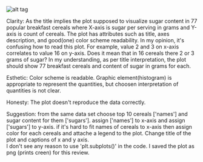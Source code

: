 ![alt tag](https://github.com/ak6129/PUI2016_ak6129/blob/master/HW8_ak6129/iw453.png)

Clarity: As the title implies the plot supposed to visualize sugar content in 77 popular breakfast cereals where X-axis is sugar per 
serving in grams and Y-axis is count of cereals. The plot has attributes such as title, axes description, and good(one) color scheme readability. 
In my opinion, it's confusing how to read this plot. For example, value 2 and 3 on x-axis correlates to value 16 on y-axis. Does it 
mean that in 16 cereals there 2 or 3 grams of sugar? In my understanding, as per title interpretation, the plot should show 77 breakfast 
cereals and content of sugar in grams for each.  

Esthetic: Color scheme is readable. Graphic element(histogram) is appropriate to represent the quantities, but choosen interpretation of 
quantities is not clear. 

Honesty: The plot doesn't reproduce the data correctly. 

Suggestion: from the same data set choose top 10 cereals ['names'] and sugar content for them ['sugars']. assign ['names'] to x-axis and 
assign ['sugars'] to y-axis. if it's hard to fit names of cereals to x-axis then assign color for each cereals and attache a legend to 
the plot. Change title of the plot and captions of x and y axis.  
I don't see any reason to use 'plt.subplots()' in the code. 
I saved the plot as png (prints creen) for this review. 

